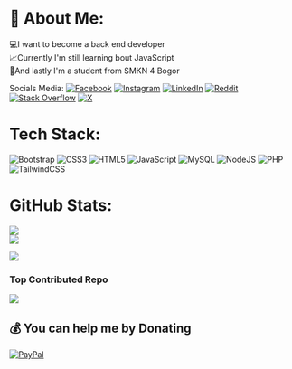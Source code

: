 # 💫 About Me:
💻I want to become a back end developer<br>📈Currently I'm still learning bout JavaScript<br>🏫And lastly I'm a student from SMKN 4 Bogor


Socials Media:
[![Facebook](https://img.shields.io/badge/Facebook-%231877F2.svg?logo=Facebook&logoColor=white)](https://facebook.com/adariya28) [![Instagram](https://img.shields.io/badge/Instagram-%23E4405F.svg?logo=Instagram&logoColor=white)](https://instagram.com/adariya0) [![LinkedIn](https://img.shields.io/badge/LinkedIn-%230077B5.svg?logo=linkedin&logoColor=white)](https://linkedin.com/in/adrian-anugerah-m-a289a7282) [![Reddit](https://img.shields.io/badge/Reddit-%23FF4500.svg?logo=Reddit&logoColor=white)](https://reddit.com/user/AAIYR) [![Stack Overflow](https://img.shields.io/badge/-Stackoverflow-FE7A16?logo=stack-overflow&logoColor=white)](https://stackoverflow.com/users/22111433) [![X](https://img.shields.io/badge/X-black.svg?logo=X&logoColor=white)](https://x.com/ADARIYA0) 

# Tech Stack:
![Bootstrap](https://img.shields.io/badge/bootstrap-%238511FA.svg?style=for-the-badge&logo=bootstrap&logoColor=white) ![CSS3](https://img.shields.io/badge/css3-%231572B6.svg?style=for-the-badge&logo=css3&logoColor=white) ![HTML5](https://img.shields.io/badge/html5-%23E34F26.svg?style=for-the-badge&logo=html5&logoColor=white) ![JavaScript](https://img.shields.io/badge/javascript-%23323330.svg?style=for-the-badge&logo=javascript&logoColor=%23F7DF1E) ![MySQL](https://img.shields.io/badge/mysql-%2300000f.svg?style=for-the-badge&logo=mysql&logoColor=white) ![NodeJS](https://img.shields.io/badge/node.js-6DA55F?style=for-the-badge&logo=node.js&logoColor=white) ![PHP](https://img.shields.io/badge/php-%23777BB4.svg?style=for-the-badge&logo=php&logoColor=white) ![TailwindCSS](https://img.shields.io/badge/tailwindcss-%2338B2AC.svg?style=for-the-badge&logo=tailwind-css&logoColor=white)
# GitHub Stats:
![](https://github-readme-stats.vercel.app/api?username=ADARIYA0&theme=dark&hide_border=false&include_all_commits=false&count_private=true)<br/>
![](https://github-readme-streak-stats.herokuapp.com/?user=ADARIYA0&theme=dark&hide_border=false)<br/>

![](https://quotes-github-readme.vercel.app/api?type=horizontal&theme=dark)

### Top Contributed Repo
![](https://github-contributor-stats.vercel.app/api?username=ADARIYA0&limit=5&theme=dark&combine_all_yearly_contributions=true)

## 💰 You can help me by Donating
[![PayPal](https://img.shields.io/badge/PayPal-00457C?style=for-the-badge&logo=paypal&logoColor=white)](https://paypal.me/andriAA57) 

  
<!-- Proudly created with GPRM ( https://gprm.itsvg.in ) -->
